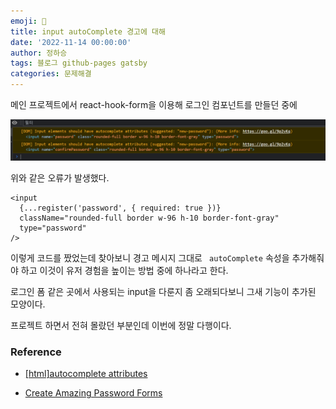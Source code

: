 ```yaml
---
emoji: 🔮
title: input autoComplete 경고에 대해
date: '2022-11-14 00:00:00'
author: 정하승
tags: 블로그 github-pages gatsby
categories: 문제해결
---
```


메인 프로젝트에서 react-hook-form을 이용해 로그인 컴포넌트를 만들던 중에

<img src='../../../assets/warning.png'/>

위와 같은 오류가 발생했다.

```tsx
<input
  {...register('password', { required: true })}
  className="rounded-full border w-96 h-10 border-font-gray"
  type="password"
/>
```

이렇게 코드를 짰었는데 찾아보니 경고 메시지 그대로 ` autoComplete` 속성을 추가해줘야 하고 이것이 유저 경험을 높이는 방법 중에 하나라고 한다.

로그인 폼 같은 곳에서 사용되는 input을 다룬지 좀 오래되다보니 그새 기능이 추가된 모양이다.

프로젝트 하면서 전혀 몰랐던 부분인데 이번에 정말 다행이다.

### Reference

- <a href='https://velog.io/@tjdgus0528/autocomplete-attributes'>[html]autocomplete attributes</a>

- <a href='https://www.chromium.org/developers/design-documents/create-amazing-password-forms/'>Create Amazing Password Forms</a>
